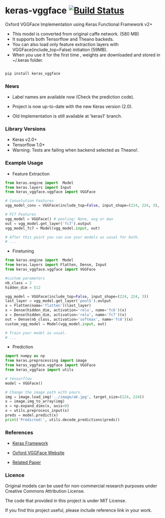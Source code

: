 # keras-vggface [![Build Status](https://travis-ci.org/rcmalli/keras-vggface.svg?branch=master)](https://travis-ci.org/rcmalli/keras-vggface)

Oxford VGGFace  Implementation using Keras Functional Framework v2+

- This model is converted from original caffe network. (580 MB)
- It supports both Tensorflow and Theano backeds.
- You can also load only feature extraction layers with VGGFace(include_top=False) initiation (59MB).
- When you use it for the first time , weights are downloaded and stored in ~/.keras folder.

~~~bash

pip install keras_vggface

~~~

### News

- Label names are available now (Check the prediction code).

- Project is now up-to-date with the new Keras version (2.0).

- Old Implementation is still available at 'keras1' branch.

### Library Versions

- Keras v2.0+
- Tensorflow 1.0+
- Warning: Tests are failing when backend selected as Theano!.

### Example Usage


- Feature Extraction

~~~python
from keras.engine import  Model
from keras.layers import Input
from keras_vggface.vggface import VGGFace

# Convolution Features
vgg_model_conv = VGGFace(include_top=False, input_shape=(224, 224, 3), pooling='avg') # pooling: None, avg or max

# FC7 Features
vgg_model = VGGFace() # pooling: None, avg or max
out = vgg_model.get_layer('fc7').output
vgg_model_fc7 = Model(vgg_model.input, out)

# After this point you can use your models as usual for both.
# ...

~~~



- Finetuning 

~~~python
from keras.engine import  Model
from keras.layers import Flatten, Dense, Input
from keras_vggface.vggface import VGGFace

#custom parameters
nb_class = 2
hidden_dim = 512

vgg_model = VGGFace(include_top=False, input_shape=(224, 224, 3))
last_layer = vgg_model.get_layer('pool5').output
x = Flatten(name='flatten')(last_layer)
x = Dense(hidden_dim, activation='relu', name='fc6')(x)
x = Dense(hidden_dim, activation='relu', name='fc7')(x)
out = Dense(nb_class, activation='softmax', name='fc8')(x)
custom_vgg_model = Model(vgg_model.input, out)

# Train your model as usual.
# ...
~~~

- Prediction

~~~python
import numpy as np
from keras.preprocessing import image
from keras_vggface.vggface import VGGFace
from keras_vggface import utils

# tensorflow
model = VGGFace()

# Change the image path with yours.
img = image.load_img('../image/ak.jpg', target_size=(224, 224))
x = image.img_to_array(img)
x = np.expand_dims(x, axis=0)
x = utils.preprocess_input(x)
preds = model.predict(x)
print('Predicted:', utils.decode_predictions(preds))
~~~


### References

- [Keras Framework](www.keras.io)

- [Oxford VGGFace Website](http://www.robots.ox.ac.uk/~vgg/software/vgg_face/)

- [Related Paper](http://www.robots.ox.ac.uk/~vgg/publications/2015/Parkhi15/parkhi15.pdf)


### Licence 

Original models can be used for non-commercial research purposes under Creative Commons Attribution License.

The code that provided in this project is under MIT License.

If you find this project useful, please include reference link in your work.
